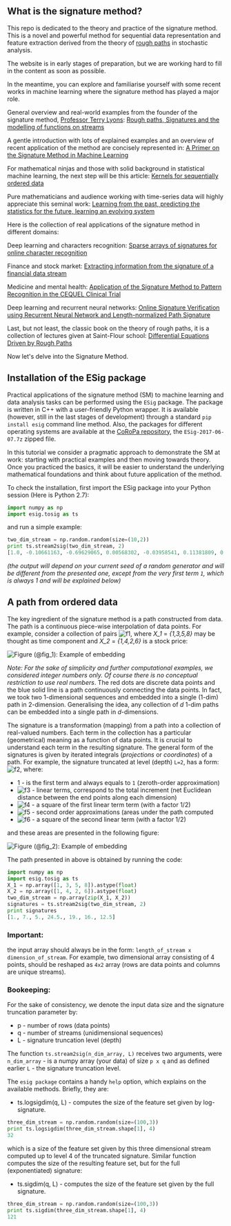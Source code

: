 ## What is the signature method?

This repo is dedicated to the theory and practice of the signature method. This is a novel and powerful method for sequential data representation and feature extraction derived from the theory of <a href="https://en.wikipedia.org/wiki/Rough_path" target="_blank">rough paths</a> in stochastic analysis. 

The website is in early stages of preparation, but we are working hard to fill in the content as soon as possible.

In the meantime, you can explore and familiarise yourself with some recent works in machine learning where the signature method has played a major role.

General overview and real-world examples from the founder of the signature method, <a href="https://en.wikipedia.org/wiki/Terry_Lyons_(mathematician)" target="_blank">Professor Terry Lyons</a>: <a href="https://arxiv.org/pdf/1405.4537.pdf" target="_blank">Rough paths, Signatures and the modelling of functions on streams</a>

A gentle introduction with lots of explained examples and an overview of recent application of the method are concisely represented in: <a href="https://arxiv.org/pdf/1603.03788.pdf" target="_blank">A Primer on the Signature Method in Machine Learning</a>

For mathematical ninjas and those with solid background in statistical machine learning, the next step will be this article: <a href="https://arxiv.org/pdf/1601.08169.pdf" target="_blank">Kernels for sequentially ordered data</a>

Pure mathematicians and audience working with time-series data will highly appreciate this seminal work: <a href="https://arxiv.org/pdf/1309.0260.pdf" target="_blank">Learning from the past, predicting the statistics for the future, learning an evolving system</a>


Here is the collection of real applications of the signature method in different domains:


Deep learning and characters recognition: <a href="https://arxiv.org/pdf/1308.0371.pdf" target="_blank">Sparse arrays of signatures for online character recognition</a>


Finance and stock market: <a href="https://arxiv.org/pdf/1307.7244.pdf" target="_blank">Extracting information from the signature of a financial data stream</a>


Medicine and mental health: <a href="https://arxiv.org/pdf/1606.02074.pdf" target="_blank">Application of the Signature Method to Pattern Recognition in the CEQUEL Clinical Trial</a>

Deep learning and recurrent neural networks: <a href="https://arxiv.org/pdf/1705.06849.pdf" target="_blank">Online Signature Verification using Recurrent Neural Network and Length-normalized Path Signature</a>


Last, but not least, the classic book on the theory of rough paths, it is a collection of lectures given at Saint-Flour school: <a href="https://link.springer.com/book/10.1007%2F978-3-540-71285-5" target="_blank">Differential Equations Driven by Rough Paths</a>


Now let's delve into the Signature Method.

## Installation of the ESig package

Practical applications of the signature method (SM) to machine learning and data analysis tasks can be performed using the `ESig` package. The package is written in C++ with a user-friendly Python wrapper. It is available (however, still in the last stages of development) through a standard `pip install esig` command line method. Also, the packages for different operating systems are available at the <a href="https://sourceforge.net/projects/coropa/files/ESig-2017-06-07/">CoRoPa repository</a>, the `ESig-2017-06-07.7z` zipped file. 

In this tutorial we consider a pragmatic approach to demonstrate the SM at work: starting with practical examples and then moving towards theory. Once you practiced the basics, it will be easier to understand the underlying mathematical foundations and think about future application of the method.

To check the installation, first import the ESig package into your Python session (Here is Python 2.7):

```python
import numpy as np
import esig.tosig as ts
```
and run a simple example: 

```python
two_dim_stream = np.random.random(size=(10,2))
print ts.stream2sig(two_dim_stream, 2)
[1.0, -0.10661163, -0.69629065, 0.00568302, -0.03958541, 0.11381809, 0.242421033]
```
_(the output will depend on your current seed of a random generator and will be different from the presented one, except from the very first term `1`, which is always 1 and will be explained below)_

## A path from ordered data

The key ingredient of the signature method is a path constructed from data. The path is a continuous piece-wise interpolation of data points. For example, consider a collection of pairs ![f1], where _X_1_ = _{1,3,5,8}_ may be thought as time component and _X_2_ = _{1,4,2,6}_ is a stock price: 

![Figure (@fig_1): Example of embedding](https://github.com/kormilitzin/the-signature-method-in-machine-learning/blob/master/path_exmp_1.png)


*Note: For the sake of simplicity and further computational examples, we considered integer numbers only. Of course there is no conceptual restriction to use real numbers*. 
The red dots are discrete data points and the blue solid line is a path continuously connecting the data points. In fact, we took two 1-dimensional sequences and embedded into a single (1-dim) path in 2-dimension. Generalising the idea, any collection of _d_ 1-dim paths can be embedded into a single path in _d_-dimensions. 

The signature is a transformation (mapping) from a path into a collection of real-valued numbers. Each term in the collection has a particular (geometrical) meaning as a function of data points. It is crucial to understand each term in the resulting signature. The general form of the signatures is given by iterated integrals (_projections_ or _coordinates_) of a path. For example, the signature truncated at level (depth) `L=2`, has a form: ![f2], where:

* 1 - is the first term and always equals to `1` (zeroth-order approximation)
* ![f3] - linear terms, correspond to the total increment (net Euclidean distance between the end points along each dimension)
* ![f4] - a square of the first linear term term (with a factor 1/2)
* ![f5] - second order approximations (areas under the path computed
* ![f6] - a square of the second linear term (with a factor 1/2)




and these areas are presented in the following figure: 

![Figure (@fig_2): Example of embedding](https://github.com/kormilitzin/the-signature-method-in-machine-learning/blob/master/area_S12_new_copy.png)

The path presented in above is obtained by running the code:

```python
import numpy as np
import esig.tosig as ts
X_1 = np.array([1, 3, 5, 8]).astype(float)
X_2 = np.array([1, 4, 2, 6]).astype(float)
two_dim_stream = np.array(zip(X_1, X_2))
signatures = ts.stream2sig(two_dim_stream, 2)
print signatures
[1., 7., 5., 24.5., 19., 16., 12.5]
```
### Important: 
the input array should always be in the form: `length_of_stream x dimension_of_stream`. For example, two dimensional array consisting of 4 points, should be reshaped as `4x2` array (rows are data points and columns are unique streams).

### Bookeeping:
For the sake of consistency, we denote the input data size and the signature truncation parameter by:
* p - number of rows (data points)
* q - number of streams (unidimensional sequences)
* L - signature truncation level (depth)

The function `ts.stream2sig(n_dim_array, L)` receives two arguments, were `n_dim_array` - is a numpy array (your data) of size `p x q` and as defined earlier `L` - the signature truncation level.

The `esig package` contains a handy `help` option, which explains on the available methods. Briefly, they are:

* ts.logsigdim(q, L) - computes the size of the feature set given by log-signature.
```python
three_dim_stream = np.random.random(size=(100,3))
print ts.logsigdim(three_dim_stream.shape[1], 4)
32
```
which is a size of the feature set given by this three dimensional stream computed up to level 4 of the truncated signature.
Similar function computes the size of the resulting feature set, but for the full (exponentiated) signature:

* ts.sigdim(q, L) - computes the size of the feature set given by the full signature.
```python
three_dim_stream = np.random.random(size=(100,3))
print ts.sigdim(three_dim_stream.shape[1], 4)
121
```









[f1]: http://mathurl.com/ybnhbaep.png
[f2]: http://mathurl.com/yd4lhhhm.png
[f3]: http://mathurl.com/ycdvozb2.png
[f4]: http://mathurl.com/ybwhd8uw.png
[f5]: http://mathurl.com/yc3zfjby.png
[f6]: http://mathurl.com/ya22btk5.png
